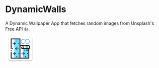 # DynamicWalls
A Dynamic Wallpaper App that fetches random images from Unsplash's Free API 👍.
<br />
<img src="https://github.com/aravindmj97/DynamicWalls/blob/master/app/src/main/res/mipmap-xhdpi/ic_launcher.png">
